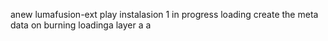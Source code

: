  anew lumafusion-ext
play
instalasion 1
in progress
loading
create the meta
data on burning
loadinga
layer
a
a
